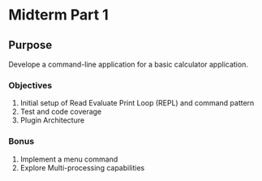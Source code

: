 # Midterm Part 1

## Purpose
Develope a command-line application for a basic calculator application. 

### Objectives
1. Initial setup of Read Evaluate Print Loop (REPL) and command pattern
3. Test and code coverage
4. Plugin Architecture

### Bonus
1. Implement a menu command
2. Explore Multi-processing capabilities